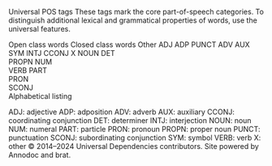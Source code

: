 Universal POS tags
These tags mark the core part-of-speech categories. To distinguish additional lexical and grammatical properties of words, use the universal features.

Open class words	Closed class words	Other
ADJ	ADP	PUNCT
ADV	AUX	SYM
INTJ	CCONJ	X
NOUN	DET	 
PROPN	NUM	 
VERB	PART	 
 	PRON	 
 	SCONJ	 
Alphabetical listing

ADJ: adjective
ADP: adposition
ADV: adverb
AUX: auxiliary
CCONJ: coordinating conjunction
DET: determiner
INTJ: interjection
NOUN: noun
NUM: numeral
PART: particle
PRON: pronoun
PROPN: proper noun
PUNCT: punctuation
SCONJ: subordinating conjunction
SYM: symbol
VERB: verb
X: other
© 2014–2024 Universal Dependencies contributors. Site powered by Annodoc and brat.
